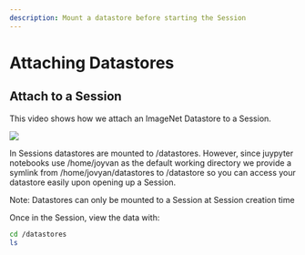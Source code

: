 ```yaml
---
description: Mount a datastore before starting the Session
---
```


# Attaching Datastores

## Attach to a Session

This video shows how we attach an ImageNet Datastore to a Session.

![](/images/datastores/attach_datastore_to_session.gif)

In Sessions datastores are mounted to /datastores. However, since juypyter notebooks use /home/joyvan as the default working directory we provide a symlink from /home/jovyan/datastores to /datastore so you can access your datastore easily upon opening up a Session.

<note> Note: Datastores can only be mounted to a Session at Session creation time </note>

Once in the Session, view the data with:

```bash
cd /datastores
ls
```

